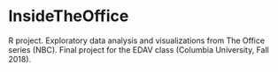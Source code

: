 # InsideTheOffice
R project. Exploratory data analysis and visualizations from The Office series (NBC). Final project for the EDAV class (Columbia University, Fall 2018).
